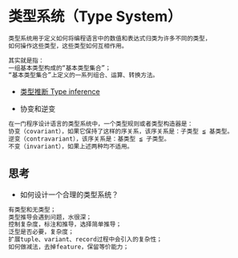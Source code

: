 # 类型系统（Type System）
```md
类型系统用于定义如何将编程语言中的数值和表达式归类为许多不同的类型，
如何操作这些类型，这些类型如何互相作用。

其实就是指：
一组基本类型构成的“基本类型集合”；
“基本类型集合”上定义的一系列组合、运算、转换方法。
```

* [类型推断 Type inference]()

* 协变和逆变
```md
在一门程序设计语言的类型系统中，一个类型规则或者类型构造器是：
协变（covariant），如果它保持了这样的序关系，该序关系是：子类型 ≦ 基类型。
逆变（contravariant），该序关系是：基类型 ≦ 子类型。
不变（invariant），如果上述两种均不适用。


```

## 思考
* 如何设计一个合理的类型系统？
```md
有类型和无类型；
类型推导会遇到问题，水很深；
控制复杂度，标注和推导，选择简单推导；
泛型是否必要，复杂度；
扩展tuple、variant、record过程中会引入的复杂性；
如何做减法，去掉feature，保留等价能力；
```